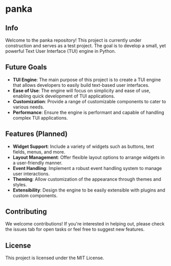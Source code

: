 # panka

## Info
Welcome to the panka repository! This project is currently under construction and serves as a test project. The goal is to develop a small, yet powerful Text User Interface (TUI) engine in Python.

## Future Goals
- **TUI Engine**: The main purpose of this project is to create a TUI engine that allows developers to easily build text-based user interfaces.
- **Ease of Use**: The engine will focus on simplicity and ease of use, enabling quick development of TUI applications.
- **Customization**: Provide a range of customizable components to cater to various needs.
- **Performance**: Ensure the engine is performant and capable of handling complex TUI applications.

## Features (Planned)
- **Widget Support**: Include a variety of widgets such as buttons, text fields, menus, and more.
- **Layout Management**: Offer flexible layout options to arrange widgets in a user-friendly manner.
- **Event Handling**: Implement a robust event handling system to manage user interactions.
- **Theming**: Allow customization of the appearance through themes and styles.
- **Extensibility**: Design the engine to be easily extensible with plugins and custom components.

## Contributing
We welcome contributions! If you're interested in helping out, please check the issues tab for open tasks or feel free to suggest new features.

## License
This project is licensed under the MIT License.
